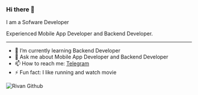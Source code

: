 ### Hi there 👋

I am a Sofware Developer

Experienced Mobile App Developer and Backend Developer.

---

- 🌱 I’m currently learning Backend Developer
- 💬 Ask me about Mobile App Developer and Backend Developer
- 📫 How to reach me: [Telegram](https://t.me/rrivann)
- ⚡ Fun fact: I like running and watch movie

![Rivan Github](https://github-readme-stats.vercel.app/api?username=rrivann&show_icons=true&hide_border=true)
